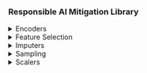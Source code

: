 ### Responsible AI Mitigation Library

<details> 
<summary>Encoders</summary>

[Link to Encoders](https://responsible-ai-toolbox-mitigations.readthedocs.io/en/latest/dataprocessing/encoder/encoder.html)
The Encoders API allows for ordinal or one-hot encoding of categorical features.

  
  [**Ordinal Encoding**](https://responsible-ai-toolbox-mitigations.readthedocs.io/en/latest/dataprocessing/encoder/ordinal.html)

  ```py
  classdataprocessing.EncoderOrdinal(df: Optional[Union[DataFrame, ndarray]] = None, col_encode: Optional[list] = None, categories: Union[dict, str] = 'auto', unknown_err: bool = False, unknown_value: Union[int, float] = -1, verbose: bool = True)
  ```

  [**One Hot Encoding**](https://responsible-ai-toolbox-mitigations.readthedocs.io/en/latest/dataprocessing/encoder/ordinal.html)

  ```py
  classdataprocessing.EncoderOHE(df: Optional[Union[DataFrame, ndarray]] = None, col_encode: Optional[list] = None, drop: bool = True, unknown_err: bool = True, verbose: bool = True
  ```
</details>

<details> 
<summary>Feature Selection</summary>

[Link to Feature Selection](https://responsible-ai-toolbox-mitigations.readthedocs.io/en/latest/dataprocessing/feat_sel/feat_sel.html)
The Feature Selection API enables selecting a subset of features that are the most informative for the prediction task.

  
  [**Sequential Feature Selection**](https://responsible-ai-toolbox-mitigations.readthedocs.io/en/latest/dataprocessing/feat_sel/seq.html)

  ```py
  classdataprocessing.SeqFeatSelection(df: Optional[Union[DataFrame, ndarray]] = None, label_col: Optional[str] = None, X: Optional[Union[DataFrame, ndarray]] = None, y: Optional[Union[DataFrame, ndarray]] = None, transform_pipe: Optional[list] = None, in_place: bool = False, regression: Optional[bool] = None, estimator: Optional[BaseEstimator] = None, n_feat: Union[int, str, tuple] = 'best', fixed_cols: Optional[list] = None, cv: int = 3, scoring: Optional[str] = None, forward: bool = True, save_json: bool = False, json_summary: str = 'seq_feat_summary.json', n_jobs: int = 1, verbose: bool = True)
  ```

  [**Feature Selection via Gradient Boosting**](https://responsible-ai-toolbox-mitigations.readthedocs.io/en/latest/dataprocessing/feat_sel/catboost.html)

  ```py
  classdataprocessing.CatBoostSelection(df: Optional[Union[DataFrame, ndarray]] = None, label_col: Optional[str] = None, X: Optional[Union[DataFrame, ndarray]] = None, y: Optional[Union[DataFrame, ndarray]] = None, transform_pipe: Optional[list] = None, regression: Optional[bool] = None, estimator: Optional[Union[CatBoostClassifier, CatBoostRegressor]] = None, in_place: bool = False, catboost_log: bool = True, catboost_plot: bool = False, test_size: float = 0.2, cat_col: Optional[list] = None, n_feat: Optional[int] = None, fixed_cols: Optional[list] = None, algorithm: str = 'loss', steps: int = 1, save_json: bool = False, json_summary: str = 'cb_feat_summary.json', verbose: bool = True)
  ```

  [**Feature Selection via Removing Correlated Features**](https://responsible-ai-toolbox-mitigations.readthedocs.io/en/latest/dataprocessing/feat_sel/correlation.html)

  ```py
  classdataprocessing.CorrelatedFeatures(df: Optional[Union[DataFrame, ndarray]] = None, label_col: Optional[str] = None, X: Optional[Union[DataFrame, ndarray]] = None, y: Optional[Union[DataFrame, ndarray]] = None, transform_pipe: Optional[list] = None, in_place: bool = False, cor_features: Optional[list] = None, method_num_num: list = ['spearman'], num_corr_th: float = 0.85, num_pvalue_th: float = 0.05, method_num_cat: str = 'model', levene_pvalue: float = 0.01, anova_pvalue: float = 0.05, omega_th: float = 0.9, jensen_n_bins: Optional[int] = None, jensen_th: float = 0.8, model_metrics: list = ['f1', 'auc'], metric_th: float = 0.9, method_cat_cat: str = 'cramer', cat_corr_th: float = 0.85, cat_pvalue_th: float = 0.05, tie_method: str = 'missing', save_json: bool = True, json_summary: str = 'summary.json', json_corr: str = 'corr_pairs.json', json_uncorr: str = 'uncorr_pairs.json', compute_exact_matches: bool = True, verbose: bool = True)
  ```
</details>

<details> 
<summary>Imputers</summary>

[Link to Imputers](https://responsible-ai-toolbox-mitigations.readthedocs.io/en/latest/dataprocessing/imputer/imputer.html)
The Imputer API enables a simple approach for replacing missing values across several columns with different parameters, simultaneously replacing with the mean, median, most constant, or most frequent value in a dataset.

  
  [**Basic Imputation**](https://responsible-ai-toolbox-mitigations.readthedocs.io/en/latest/dataprocessing/imputer/basic.html)

  ```py
  classdataprocessing.BasicImputer(df: Optional[Union[DataFrame, ndarray]] = None, col_impute: Optional[list] = None, categorical: Optional[dict] = None, numerical: Optional[dict] = None, specific_col: Optional[dict] = None, verbose: bool = True)
  ```
</details>

<details> 
<summary>Sampling</summary>

[Link to Sampling](https://responsible-ai-toolbox-mitigations.readthedocs.io/en/latest/dataprocessing/sampler/sampler.html)
The Sampling API enables data augmentation by rebalancing existing data or synthesizing new data.


  [**Data Rebalance**](https://responsible-ai-toolbox-mitigations.readthedocs.io/en/latest/dataprocessing/sampler/rebalance.html)

  ```py
  classdataprocessing.Rebalance(df: Optional[Union[DataFrame, ndarray]] = None, rebalance_col: Optional[str] = None, X: Optional[Union[DataFrame, ndarray]] = None, y: Optional[Union[DataFrame, ndarray]] = None, transform_pipe: Optional[list] = None, in_place: bool = False, cat_col: Optional[list] = None, strategy_over: Optional[Union[str, dict, float]] = None, k_neighbors: int = 4, over_sampler: Union[BaseSampler, bool] = True, strategy_under: Optional[Union[str, dict, float]] = None, under_sampler: Union[BaseSampler, bool] = False, n_jobs: int = 1, verbose: bool = True)
  ```

  [**Data Synthesis**](https://responsible-ai-toolbox-mitigations.readthedocs.io/en/latest/dataprocessing/sampler/synthesizer.html)

  ```py
  classdataprocessing.Synthesizer(df: Optional[DataFrame] = None, label_col: Optional[str] = None, X: Optional[DataFrame] = None, y: Optional[DataFrame] = None, transform_pipe: Optional[list] = None, in_place: bool = False, model: Union[BaseTabularModel, str] = 'ctgan', epochs: int = 50, save_file: Optional[str] = None, load_existing: bool = True, verbose: bool = True)
  ```
</details>

<details> 
<summary>Scalers</summary>

[Link to Scalers](https://responsible-ai-toolbox-mitigations.readthedocs.io/en/latest/dataprocessing/scaler/scaler.html)
The Scaler API enables applying numerical scaling transformations to several features at the same time.

  
  [**Data Standardization Scaling**](https://responsible-ai-toolbox-mitigations.readthedocs.io/en/latest/dataprocessing/scaler/standard.html)

  ```py
  classdataprocessing.DataStandardScaler(scaler_obj: Optional[StandardScaler] = None, df: Optional[Union[DataFrame, ndarray]] = None, exclude_cols: Optional[list] = None, include_cols: Optional[list] = None, transform_pipe: Optional[list] = None, verbose: bool = True)
  ```

  [**Min Max Scaling**](https://responsible-ai-toolbox-mitigations.readthedocs.io/en/latest/dataprocessing/scaler/minmax.html)

  ```py
  classdataprocessing.DataMinMaxScaler(scaler_obj: Optional[MinMaxScaler] = None, df: Optional[Union[DataFrame, ndarray]] = None, exclude_cols: Optional[list] = None, include_cols: Optional[list] = None, transform_pipe: Optional[list] = None, verbose: bool = True)
  ```

  [**Quantile Transformer Scaling**](https://responsible-ai-toolbox-mitigations.readthedocs.io/en/latest/dataprocessing/scaler/quantile.html)

  ```py
  classdataprocessing.DataQuantileTransformer(scaler_obj: Optional[QuantileTransformer] = None, df: Optional[Union[DataFrame, ndarray]] = None, exclude_cols: Optional[list] = None, include_cols: Optional[list] = None, transform_pipe: Optional[list] = None, verbose: bool = True)
  ```

  [**Power Transformer Scaling**](https://responsible-ai-toolbox-mitigations.readthedocs.io/en/latest/dataprocessing/scaler/power.html)

  ```py
  classdataprocessing.DataPowerTransformer(scaler_obj: Optional[PowerTransformer] = None, df: Optional[Union[DataFrame, ndarray]] = None, exclude_cols: Optional[list] = None, include_cols: Optional[list] = None, transform_pipe: Optional[list] = None, verbose: bool = True)
  ```

  [**Robust Statistics Scaling**](https://responsible-ai-toolbox-mitigations.readthedocs.io/en/latest/dataprocessing/scaler/robust.html)

  ```py
  classdataprocessing.DataRobustScaler(scaler_obj: Optional[RobustScaler] = None, df: Optional[Union[DataFrame, ndarray]] = None, exclude_cols: Optional[list] = None, include_cols: Optional[list] = None, transform_pipe: Optional[list] = None, verbose: bool = True)
  ```

  [**Data Normalization Scaling**](https://responsible-ai-toolbox-mitigations.readthedocs.io/en/latest/dataprocessing/scaler/normalize.html)

  ```py
  classdataprocessing.DataNormalizer(scaler_obj: Optional[Normalizer] = None, df: Optional[Union[DataFrame, ndarray]] = None, exclude_cols: Optional[list] = None, include_cols: Optional[list] = None, transform_pipe: Optional[list] = None, verbose: bool = True)
  ```

  
</details>
